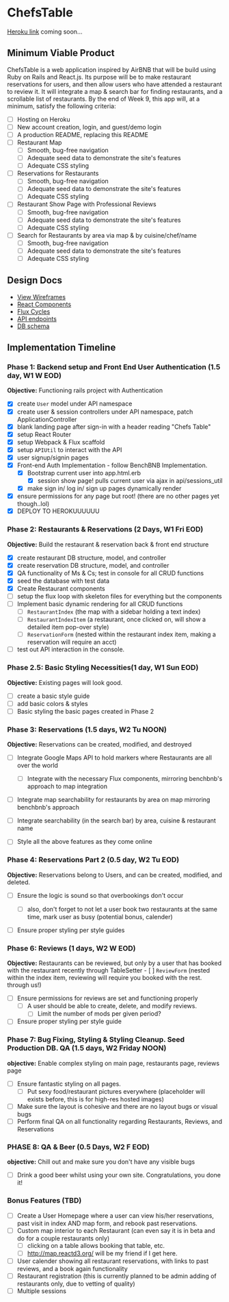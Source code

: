 # ChefsTable


[Heroku link][heroku] coming soon...

[heroku]: https://chefstable.herokuapp.com/

## Minimum Viable Product

ChefsTable is a web application inspired by AirBNB that will be build using Ruby on Rails and React.js. Its purpose will be to make restaurant reservations for users, and then allow users who have attended a restaurant to review it. It will integrate a map & search bar for finding restaurants, and a scrollable list of restaurants.  By the end of Week 9, this app will, at a minimum, satisfy the following criteria:

- [ ] Hosting on Heroku
- [ ] New account creation, login, and guest/demo login
- [ ] A production README, replacing this README
- [ ] Restaurant Map
  - [ ] Smooth, bug-free navigation
  - [ ] Adequate seed data to demonstrate the site's features
  - [ ] Adequate CSS styling
- [ ] Reservations for Restaurants
  - [ ] Smooth, bug-free navigation
  - [ ] Adequate seed data to demonstrate the site's features
  - [ ] Adequate CSS styling
- [ ] Restaurant Show Page with Professional Reviews
  - [ ] Smooth, bug-free navigation
  - [ ] Adequate seed data to demonstrate the site's features
  - [ ] Adequate CSS styling
- [ ] Search for Restaurants by area via map & by cuisine/chef/name
    - [ ] Smooth, bug-free navigation
    - [ ] Adequate seed data to demonstrate the site's features
    - [ ] Adequate CSS styling

## Design Docs
* [View Wireframes][views]
* [React Components][components]
* [Flux Cycles][flux-cycles]
* [API endpoints][api-endpoints]
* [DB schema][schema]

[views]: docs/views.md
[components]: docs/components.md
[flux-cycles]: docs/flux-cycles.md
[api-endpoints]: docs/api-endpoints.md
[schema]: docs/schema.md

## Implementation Timeline

### Phase 1: Backend setup and Front End User Authentication (1.5 day, W1 W EOD)

**Objective:** Functioning rails project with Authentication

- [x] create `User` model under API namespace
- [x] create user & session controllers under API namespace, patch ApplicationController
- [x] blank landing page after sign-in with a header reading "Chefs Table"
- [x] setup React Router
- [x] setup Webpack & Flux scaffold
- [x] setup `APIUtil` to interact with the API
- [x] user signup/signin pages
- [x] Front-end Auth Implementation - follow BenchBNB Implementation.
    - [x] Bootstrap current user into app.html.erb
        - [x]  session show page! pulls current user via ajax in api/sessions_util
    - [x] make sign in/ log in/ sign up pages dynamically render
- [x] ensure permissions for any page but root! (there are no other pages yet though..lol)
- [x] DEPLOY TO HEROKUUUUUU

### Phase 2: Restaurants & Reservations (2 Days, W1 Fri EOD)

**Objective:** Build the restaurant & reservation back & front end structure

- [x] create restaurant DB structure, model, and controller
- [x] create reservation DB structure, model, and controller
- [x] QA functionality of Ms & Cs; test in console for all CRUD functions
- [x] seed the database with test data
- [x] Create Restaurant components
- [ ] setup the flux loop with skeleton files for everything but the components
- [ ] Implement basic dynamic rendering for all CRUD functions
  - [ ] `RestaurantIndex` (the map with a sidebar holding a text index)
  - [ ] `RestaurantIndexItem` (a restaurant, once clicked on, will show a detailed item pop-over style)
  - [ ] `ReservationForm` (nested within the restaurant index item, making a reservation will require an acct)
- [ ] test out API interaction in the console.

### Phase 2.5: Basic Styling Necessities(1 day, W1 Sun EOD)

**Objective:** Existing pages will look good.

- [ ] create a basic style guide
- [ ] add basic colors & styles
- [ ] Basic styling the basic pages created in Phase 2

### Phase 3: Reservations (1.5 days, W2 Tu NOON)

**Objective:** Reservations can be created, modified, and destroyed

- [ ] Integrate Google Maps API to hold markers where Restaurants are all over the world
  - [ ] Integrate with the necessary Flux components, mirroring benchbnb's approach to map integration
- [ ] Integrate map searchability for restaurants by area on map mirroring  benchbnb's approach
- [ ] Integrate searchability (in the search bar) by area, cuisine & restaurant name
- [ ] Style all the above features as they come online


### Phase 4: Reservations Part 2 (0.5 day, W2 Tu EOD)

**Objective:** Reservations belong to Users, and can be created, modified, and deleted.

- [ ] Ensure the logic is sound so that overbookings don't occur
  - [ ] also, don't forget to not let a user book two restaurants at the same time, mark user as busy (potential bonus, calender)  
- [ ] Ensure proper styling per style guides


### Phase 6: Reviews (1 days, W2 W EOD)

**Objective:** Restaurants can be reviewed, but only by a user that has booked with the restaurant recently through TableSetter
    - [ ] `ReviewForm`      (nested within the index item, reviewing will require you booked with the rest. through us!)
- [ ] Ensure permissions for reviews are set and functioning properly
  - [ ] A user should be able to create, delete, and modify reviews.
    - [ ] Limit the number of mods per given period?
- [ ] Ensure proper styling per style guide

### Phase 7: Bug Fixing, Styling & Styling Cleanup. Seed Production DB. QA (1.5 days, W2 Friday NOON)

**objective:** Enable complex styling on main page, restaurants page, reviews page

- [ ] Ensure fantastic styling on all pages.
  - [ ] Put sexy food/restaurant pictures everywhere (placeholder will exists before, this is for high-res hosted images)
- [ ] Make sure the layout is cohesive and there are no layout bugs or visual bugs
- [ ] Perform final QA on all functionality regarding Restaurants, Reviews, and Reservations

### PHASE 8: QA & Beer (0.5 Days, W2 F EOD)

**objective:** Chill out and make sure you don't have any visible bugs
- [ ] Drink a good beer whilst using your own site. Congratulations, you done it!

### Bonus Features (TBD)
- [ ] Create a User Homepage where a user can view his/her reservations, past visit in index AND map form, and rebook past reservations.
- [ ] Custom map interior to each Restaurant (can even say it is in beta and do for a couple restaurants only)
  - [ ] clicking on a table allows booking that table, etc.
  - [ ] http://map.reactd3.org/ will be my friend if I get here.
- [ ] User calender showing all restaurant reservations, with links to past reviews, and a book again functionality
- [ ] Restaurant registration (this is currently planned to be admin adding of restaurants only, due to vetting of quality)
- [ ] Multiple sessions

[phase-one]: docs/phases/phase1.md
[phase-two]: docs/phases/phase2.md
[phase-three]: docs/phases/phase3.md
[phase-four]: docs/phases/phase4.md
[phase-five]: docs/phases/phase5.md
